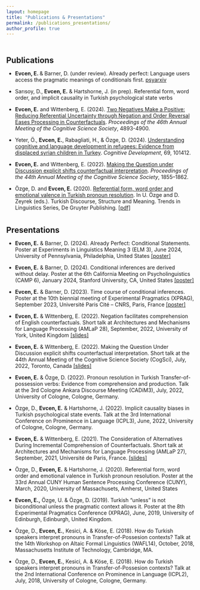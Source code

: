 ```yaml
---
layout: homepage
title: "Publications & Presentations"
permalink: /publications_presentations/
author_profile: true
---
```


<h1 id="Publications"></h1>

<h2 style="margin: 50px 0px 10px;">Publications</h2>

- <b>Evcen, E. </b> & Barner, D. (under review). Already perfect: Language users access the pragmatic meanings of conditionals first. [psyarxiv](https://osf.io/preprints/psyarxiv/mv3y8)

- Sarısoy, D., <b> Evcen, E.</b> & Hartshorne, J. (in prep). Referential form, word order, and implicit causality in Turkish psychological state verbs

- <b>Evcen, E.</b> and Wittenberg, E. (2024). [Two Negatives Make a Positive: Reducing Referential Uncertainty through Negation and Order Reversal Eases Processing in Counterfactuals](https://escholarship.org/uc/item/1rx1b25r#main). *Proceedings of the 46th Annual Meeting of the Cognitive Science Society*, 4893-4900.

- Yeter, Ö., <b>Evcen, E.</b>, Rabagliati, H., & Özge, D. (2024). [Understanding cognitive and language development in refugees: Evidence from displaced syrian children in Turkey](https://www.sciencedirect.com/science/article/abs/pii/S088520142300117X?via%3Dihub). *Cognitive Development*, 69, 101412.

- <b>Evcen, E.</b> and Wittenberg, E. (2022). [Making the Question under Discussion explicit shifts counterfactual interpretation](https://escholarship.org/uc/item/43z0w42j). *Proceedings of the 44th Annual Meeting of the Cognitive Science Society*, 1855–1862. 

- Özge, D. and <b>Evcen, E.</b> (2020). [Referential form, word order and emotional valence in Turkish pronoun resolution](https://www.degruyter.com/document/doi/10.1515/9783110686654-007/html). In U. Özge and D. Zeyrek (eds.). Turkish Discourse, Structure and Meaning. Trends in Linguistics Series, De Gruyter Publishing. [\[pdf\]](https://ebruevcen.github.io/assets/files/OzgeEvcen2020.pdf)

<h1 id="Presentations"></h1>

<h2 style="margin: 20px 0px 10px;">Presentations</h2>

- <b>Evcen, E.</b> & Barner, D. (2024). Already Perfect: Conditional Statements. Poster at Experiments in Linguistics Meaning 3 (ELM 3), June 2024, University of Pennsylvania, Philadelphia, United States [\[poster\]](https://ebruevcen.github.io/files/ELM3_poster.pdf)

- <b>Evcen, E.</b> & Barner, D. (2024). Conditional inferences are derived without delay. Poster at the 6th California Meeting on Psycholinguistics (CAMP 6), January 2024, Stanford University, CA, United States [\[poster\]](https://ebruevcen.github.io/files/camp6_poster.pdf)

- <b>Evcen, E.</b> & Barner, D. (2023). Time course of conditional inferences. Poster at the 10th biennial meeting of Experimental Pragmatics (XPRAG), September 2023, Université Paris Cité – CNRS, Paris, France [\[poster\]](https://ebruevcen.github.io/files/ebru_xprag.pdf)

- <b>Evcen, E.</b> & Wittenberg, E. (2022). Negation facilitates comprehension of English counterfactuals. Short talk at Architectures and Mechanisms for Language Processing (AMLaP 28), September, 2022, University of York, United Kingdom [\[slides\]](https://ebruevcen.github.io/files/AMLaP22_EvcenWittenberg.pdf)

- <b>Evcen, E.</b> &  Wittenberg, E. (2022). Making the Question Under Discussion explicit shifts counterfactual interpretation. Short talk at the 44th Annual Meeting of the Cognitive Science Society (CogSci), July, 2022, Toronto, Canada [\[slides\]](https://ebruevcen.github.io/files/CogSci22_EvcenWittenberg_Final.pdf)

- <b>Evcen, E.</b> & Özge, D. (2022). Pronoun resolution in Turkish Transfer-of-possession verbs: Evidence from comprehension and production. Talk at the 3rd Cologne Ankara Discourse Meeting (CADiM3), July, 2022, University of Cologne, Cologne, Germany.

- Özge, D., <b>Evcen, E.</b> & Hartshorne, J. (2022). Implicit causality biases in Turkish psychological state events. Talk at the 3rd International Conference on Prominence in Language (ICPL3), June, 2022, University of Cologne, Cologne, Germany.

- <b>Evcen, E.</b> &  Wittenberg, E. (2021). The Consideration of Alternatives During Incremental Comprehension of Counterfactuals. Short talk at Architectures and Mechanisms for Language Processing (AMLaP 27), September, 2021, Université de Paris, France. [\[slides\]]()

- Özge, D., <b>Evcen, E.</b> & Hartshorne, J. (2020). Referential form, word order and emotional valence in Turkish pronoun resolution. Poster at the 33rd Annual CUNY Human Sentence Processing Conference (CUNY), March, 2020, University of Massachusets, Amherst, United States
 
- <b>Evcen, E.,</b> Özge, U. & Özge, D. (2019). Turkish “unless” is not biconditional unless the pragmatic context allows it. Poster at the 8th Experimental Pragmatics Conference (XPRAG), June, 2019, University of Edinburgh, Edinburgh, United Kingdom.

- Özge, D., <b>Evcen, E.</b>, Kesici, A. & Köse, E. (2018). How do Turkish speakers interpret pronouns in Transfer-of-Possesion contexts? Talk at the 14th Workshop on Altaic Formal Linguistics (WAFL14), October, 2018, Massachusetts Institute of Technology, Cambridge, MA.

- Özge, D., <b>Evcen, E.</b>,  Kesici, A. & Köse, E. (2018). How do Turkish speakers interpret pronouns in Transfer-of-Possesion contexts? Talk at the 2nd International Conference on Prominence in Language (ICPL2), July, 2018, University of Cologne, Cologne, Germany.




